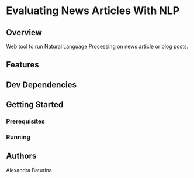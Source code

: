 # Evaluating News Articles With NLP
## Overview
Web tool to run Natural Language Processing on news article or blog posts.
## Features
## Dev Dependencies
## Getting Started
### Prerequisites
### Running
## Authors
Alexandra Baturina
